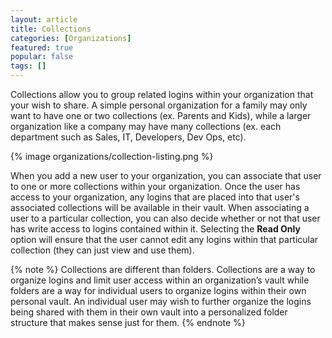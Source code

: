 ```yaml
---
layout: article
title: Collections
categories: [Organizations]
featured: true
popular: false
tags: []
---
```


Collections allow you to group related logins within your organization that your wish to share. A simple personal organization for a family may only want to have one or two collections (ex. Parents and Kids), while a larger organization like a company may have many collections (ex. each department such as Sales, IT, Developers, Dev Ops, etc).

{% image organizations/collection-listing.png %}

When you add a new user to your organization, you can associate that user to one or more collections within your organization. Once the user has access to your organization, any logins that are placed into that user's associated collections will be available in their vault. When associating a user to a particular collection, you can also decide whether or not that user has write access to logins contained within it. Selecting the **Read Only** option will ensure that the user cannot edit any logins within that particular collection (they can just view and use them).

{% note %}
Collections are different than folders. Collections are a way to organize logins and limit user access within an organization’s vault while folders are a way for individual users to organize logins within their own personal vault. An individual user may wish to further organize the logins being shared with them in their own vault into a personalized folder structure that makes sense just for them.
{% endnote %}